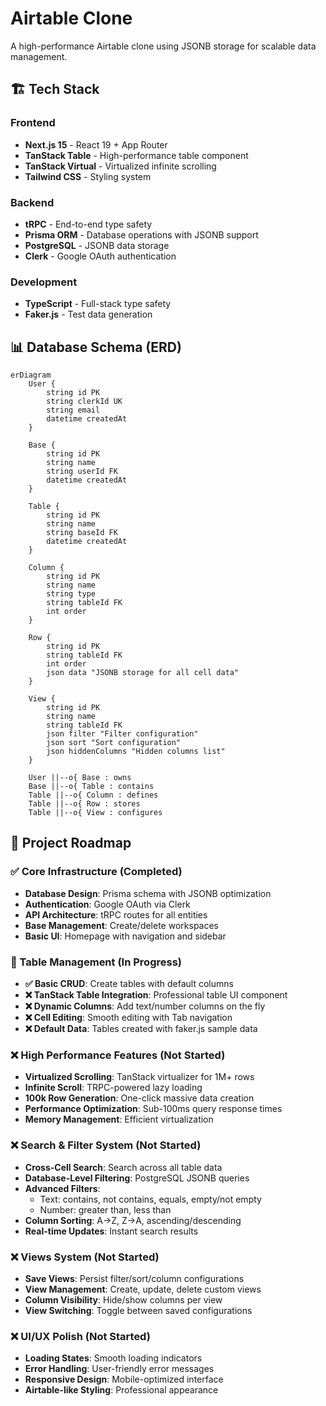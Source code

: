 # Airtable Clone

A high-performance Airtable clone using JSONB storage for scalable data management.

## 🏗️ Tech Stack

### Frontend
- **Next.js 15** - React 19 + App Router
- **TanStack Table** - High-performance table component
- **TanStack Virtual** - Virtualized infinite scrolling
- **Tailwind CSS** - Styling system

### Backend  
- **tRPC** - End-to-end type safety
- **Prisma ORM** - Database operations with JSONB support
- **PostgreSQL** - JSONB data storage
- **Clerk** - Google OAuth authentication

### Development
- **TypeScript** - Full-stack type safety
- **Faker.js** - Test data generation

## 📊 Database Schema (ERD)

```mermaid
erDiagram
    User {
        string id PK
        string clerkId UK
        string email
        datetime createdAt
    }
    
    Base {
        string id PK
        string name
        string userId FK
        datetime createdAt
    }
    
    Table {
        string id PK
        string name
        string baseId FK
        datetime createdAt
    }
    
    Column {
        string id PK
        string name
        string type
        string tableId FK
        int order
    }
    
    Row {
        string id PK
        string tableId FK
        int order
        json data "JSONB storage for all cell data"
    }
    
    View {
        string id PK
        string name
        string tableId FK
        json filter "Filter configuration"
        json sort "Sort configuration"  
        json hiddenColumns "Hidden columns list"
    }
    
    User ||--o{ Base : owns
    Base ||--o{ Table : contains
    Table ||--o{ Column : defines
    Table ||--o{ Row : stores
    Table ||--o{ View : configures
```

## 🎯 Project Roadmap

### ✅ Core Infrastructure (Completed)
- **Database Design**: Prisma schema with JSONB optimization
- **Authentication**: Google OAuth via Clerk
- **API Architecture**: tRPC routes for all entities
- **Base Management**: Create/delete workspaces
- **Basic UI**: Homepage with navigation and sidebar

### 🚧 Table Management (In Progress)
- **✅ Basic CRUD**: Create tables with default columns
- **❌ TanStack Table Integration**: Professional table UI component
- **❌ Dynamic Columns**: Add text/number columns on the fly
- **❌ Cell Editing**: Smooth editing with Tab navigation
- **❌ Default Data**: Tables created with faker.js sample data

### ❌ High Performance Features (Not Started)
- **Virtualized Scrolling**: TanStack virtualizer for 1M+ rows
- **Infinite Scroll**: TRPC-powered lazy loading
- **100k Row Generation**: One-click massive data creation
- **Performance Optimization**: Sub-100ms query response times
- **Memory Management**: Efficient virtualization

### ❌ Search & Filter System (Not Started)
- **Cross-Cell Search**: Search across all table data
- **Database-Level Filtering**: PostgreSQL JSONB queries
- **Advanced Filters**: 
  - Text: contains, not contains, equals, empty/not empty
  - Number: greater than, less than
- **Column Sorting**: A→Z, Z→A, ascending/descending
- **Real-time Updates**: Instant search results

### ❌ Views System (Not Started)
- **Save Views**: Persist filter/sort/column configurations  
- **View Management**: Create, update, delete custom views
- **Column Visibility**: Hide/show columns per view
- **View Switching**: Toggle between saved configurations

### ❌ UI/UX Polish (Not Started)
- **Loading States**: Smooth loading indicators
- **Error Handling**: User-friendly error messages
- **Responsive Design**: Mobile-optimized interface
- **Airtable-like Styling**: Professional appearance



